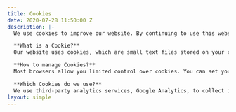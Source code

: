 ```yaml
---
title: Cookies
date: 2020-07-28 11:50:00 Z
description: |-
  We use cookies to improve our website. By continuing to use this website, you consent to the placement of these cookies on your device. We are committed to the lawful and transparent collection and use of personal data.

  **What is a Cookie?**
  Our website uses cookies, which are small text files stored on your computer or device when you access a website. We use cookies to remember you and your preferences and help us understand how you engage with our website. We may collect your Internet Protocol (IP) address, Internet service provider (ISP), and browser type and language. For more information on cookies, please visit - [https://www.aboutcookies.org ](https://www.aboutcookies.org)

  **How to manage Cookies?**
  Most browsers allow you limited control over cookies. You can set your preferences via your browser settings to accept or reject all or certain cookies. Please note, if you choose to reject all or certain cookies, your website experience may be adversely affected.

  **Which Cookies do we use?**
  We use third-party analytics services, Google Analytics, to collect information about your use of our website and enable us to improve our website accordingly. Google Analytics uses cookies and similar technologies to collect information about the use of our website and to report website trends to us, without identifying individuals to us. Google Analytics provides anonymous statistical information for us. They process IP addresses and information from other cookies used on our sites so we know how many page views we have, how many users we have, what browsers they are using (so we can target our resources in the right way to maximise compatibility for the majority of our users) and, in some cases, in which country, city or region they are located. You can learn about Google’s practices by going to [https://policies.google.com/privacy](https://policies.google.com/privacy/embedded?hl=en-US). We use this information to see the overall patterns of usage on our website, help us record any difficulties you have with our website, and tell us whether our communication efforts are effective.
layout: simple
---
```


